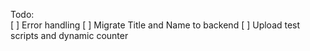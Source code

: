 Todo:   
[ ] Error handling
[ ] Migrate Title and Name to backend
[ ] Upload test scripts and dynamic counter